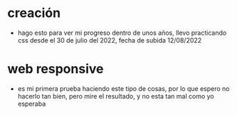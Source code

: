 # creación
- hago esto para ver mi progreso dentro de unos años, llevo practicando css desde el 30 de julio del 2022, fecha de subida 12/08/2022
# web responsive
- es mi primera prueba haciendo este tipo de cosas, por lo que espero no hacerlo tan bien, pero mire el resultado, y no esta tan mal como yo esperaba

